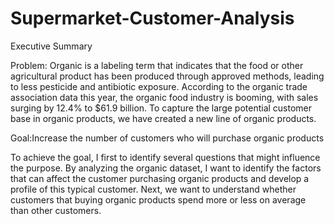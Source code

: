 # Supermarket-Customer-Analysis

Executive Summary

Problem:
Organic is a labeling term that indicates that the food or other agricultural product has been produced through approved methods, leading to less pesticide and antibiotic exposure. According to the organic trade association data this year, the organic food industry is booming, with sales surging by 12.4% to $61.9 billion. To capture the large potential customer base in organic products, we have created a new line of organic products.

Goal:Increase the number of customers who will purchase organic products

To achieve the goal, I first to identify several questions that might influence the purpose. By analyzing the organic dataset, I want to identify the factors that can affect the customer purchasing organic products and develop a profile of this typical customer. Next, we want to understand whether customers that buying organic products spend more or less on average than other customers.

